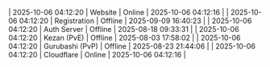 | 2025-10-06 04:12:20 | Website | Online | 2025-10-06 04:12:16 |
| 2025-10-06 04:12:20 | Registration | Offline | 2025-09-09 16:40:23 |
| 2025-10-06 04:12:20 | Auth Server | Offline | 2025-08-18 09:33:31 |
| 2025-10-06 04:12:20 | Kezan (PvE) | Offline | 2025-08-03 17:58:02 |
| 2025-10-06 04:12:20 | Gurubashi (PvP) | Offline | 2025-08-23 21:44:06 |
| 2025-10-06 04:12:20 | Cloudflare | Online | 2025-10-06 04:12:16 |
